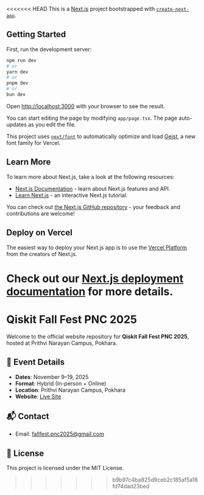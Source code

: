 <<<<<<< HEAD
This is a [Next.js](https://nextjs.org) project bootstrapped with [`create-next-app`](https://nextjs.org/docs/app/api-reference/cli/create-next-app).

## Getting Started

First, run the development server:

```bash
npm run dev
# or
yarn dev
# or
pnpm dev
# or
bun dev
```

Open [http://localhost:3000](http://localhost:3000) with your browser to see the result.

You can start editing the page by modifying `app/page.tsx`. The page auto-updates as you edit the file.

This project uses [`next/font`](https://nextjs.org/docs/app/building-your-application/optimizing/fonts) to automatically optimize and load [Geist](https://vercel.com/font), a new font family for Vercel.

## Learn More

To learn more about Next.js, take a look at the following resources:

- [Next.js Documentation](https://nextjs.org/docs) - learn about Next.js features and API.
- [Learn Next.js](https://nextjs.org/learn) - an interactive Next.js tutorial.

You can check out [the Next.js GitHub repository](https://github.com/vercel/next.js) - your feedback and contributions are welcome!

## Deploy on Vercel

The easiest way to deploy your Next.js app is to use the [Vercel Platform](https://vercel.com/new?utm_medium=default-template&filter=next.js&utm_source=create-next-app&utm_campaign=create-next-app-readme) from the creators of Next.js.

Check out our [Next.js deployment documentation](https://nextjs.org/docs/app/building-your-application/deploying) for more details.
=======
# Qiskit Fall Fest PNC 2025

Welcome to the official website repository for **Qiskit Fall Fest PNC 2025**, hosted at Prithvi Narayan Campus, Pokhara.

## 📅 Event Details
- **Dates**: November 9–19, 2025
- **Format**: Hybrid (In-person + Online)
- **Location**: Prithvi Narayan Campus, Pokhara
- **Website**: [Live Site](https://qiskitfallfest-pnc2025.vercel.app)

## 📬 Contact
- Email: fallfest.pnc2025@gmail.com
  
## 📜 License
This project is licensed under the MIT License.
>>>>>>> b9b97c4ba825d9ceb2c185af5a18fd74dad23bed
